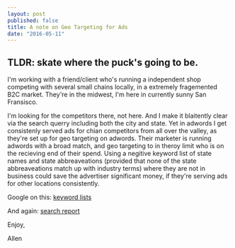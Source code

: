 ```yaml
---
layout: post
published: false
title: A note on Geo Targeting for Ads
date: "2016-05-11"
---
```

## TLDR: skate where the puck's going to be. 

I'm working with a friend/client who's running a independent shop competing with several small chains locally, in a extremely fragemented B2C market. They're in the midwest, I'm here in currently sunny San Fransisco. 

I'm looking for the competitors there, not here. And I make it blaitently clear via the search querry including both the city and state. Yet in adwords I get consistenly served ads for chian competitors from all over the valley, as they're set up for geo targeting on adwords. Their marketer is running adwords with a broad match, and geo targeting to in theroy limit who is on the recieving end of their spend. Using a negitive keyword list of state names and state abbreaveations (provided that none of the state abbreaveations match up with industry terms) where they are not in business could save the advertiser significant money, if they're serving ads for other locations consistently. 

Google on this:
[keyword lists](https://support.google.com/adwords/answer/2453983?hl=en)

And again:
[search report](https://support.google.com/adwords/answer/2472708?hl=en)

Enjoy,

Allen
